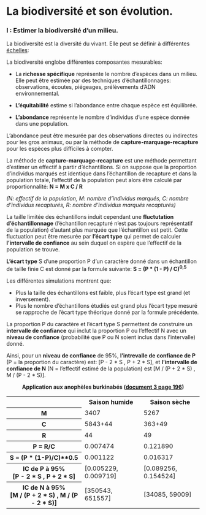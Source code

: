 # La biodiversité et son évolution.


### I : Estimer la biodiversité d’un milieu.

La biodiversité est la diversité du vivant. Elle peut se définir à différentes [échelles](https://github.com/YannBouyeron/SVT2/blob/master/Thème-1/Biodiversité%2C%20résultat%20et%20étape%20de%20l'évolution.md):


La biodiversité englobe différentes composantes mesurables:

- La **richesse spécifique** représente le nombre d’espèces dans un milieu. Elle peut être estimée par des techniques d’échantillonnages: observations, écoutes, piégeages, prélèvements d’ADN environnemental.

- **L’équitabilité** estime si l’abondance entre chaque espèce est équilibrée.

- **L’abondance** représente le nombre d’individus d’une espèce donnée dans une population. 


L’abondance peut être mesurée par des observations directes ou indirectes pour les gros animaux, ou par la méthode de **capture-marquage-recapture** pour les espèces plus difficiles à compter.

La méthode de **capture-marquage-recapture** est une méthode permettant d’estimer un effectif à partir d’échantillons. Si on suppose que la proportion d’individus marqués est identique dans l’échantillon de recapture et dans la population totale, l’effectif de la population peut alors être calculé par proportionnalité: **N = M x C / R**

*(N: effectif de la population, M: nombre d’individus marqués, C: nombre d’individus recapturés, R: nombre d’individus marqués recapturés)*

La taille limitée des échantillons induit cependant une **fluctutation d’échantillonnage** (l’échantillon recapturé n’est pas toujours représentatif de la population) d’autant plus marquée que l’échantillon est petit. Cette fluctuation peut être mesurée par **l’écart type** qui permet de calculer **l’intervalle de confiance** au sein duquel on espère que l’effectif de la population se trouve.

**L’écart type** S d’une proportion P d’un caractère donné dans un échantillon de taille finie C est donné par la formule suivante: **S = (P * (1 - P) / C)<sup>0,5</sup>**

Les différentes simulations montrent que:

- Plus la taille des échantillons est faible, plus l’écart type est grand (et inversement).
- Plus le nombre d’échantillons étudiés est grand plus l’écart type mesuré se rapproche de l’écart type théorique donné par la formule précédente.

La proportion P du caractère et l’écart type S permettent de construire un **intervalle de confiance** qui inclut la proportion P ou l’effectif N avec un **niveau de confiance** (probabilité que P ou N soient inclus dans l’intervalle) donné.

Ainsi, pour un **niveau de confiance** de 95%, **l’intrevalle de confiance de P** (P = la proportion du caractère) est: [P - 2 * S , P + 2 * S], et **l’intervalle de confiance de N** (N = l’effectif estimé de la population) est [M / (P + 2 * S) , M / (P - 2 * S)].
 


<p align=center><strong>Application aux anophèles burkinabés (<a href="https://ipfs.io/ipfs/QmPRwbpbQu818JUHNqrqP4djSCysDeAZkprNy2K9bNgoJU">document 3 page 196</a>)</strong></p>
<div align=center><table width=100%>
<tr><th></th><th>Saison humide</th><th>Saison sèche</th></tr>
<tr><th>M</th><td>3407</td><td>5267</td></tr>
<tr><th>C</th><td>5843+44</td><td>363+49</td></tr>
<tr><th>R</th><td>44</td><td>49</td></tr>
<tr><th>P = R/C</th><td>0.007474</td><td>0.121890</td></tr>
<tr><th>S = (P * (1-P)/C)**0.5</th><td>0.001122</td><td>0.016317</td></tr>
<tr><th>IC de P à 95%</br>[P - 2 * S , P + 2 * S]</th><td>[0.005229, 0.009719]</td><td>[0.089256, 0.154524]</td></tr>
<tr><th>IC de N à 95%</br>[M / (P + 2 * S) , M / (P - 2 * S)]</th><td>[350543, 651557]</td><td>[34085, 59009]</td></tr>
</table></div>

